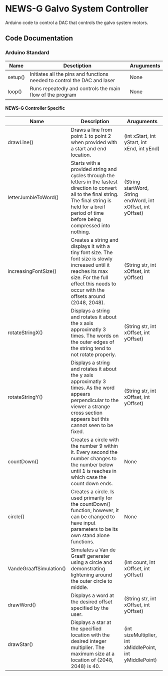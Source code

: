 # NEWS-G Galvo System Controller
Arduino code to control a DAC that controls the galvo system motors.

## Code Documentation

### Arduino Standard


|**Name**     |**Desctiption**                                                         |**Aruguments** |
|-------------|------------------------------------------------------------------------|---------------|
|setup()      |Initiates all the pins and functions needed to control the DAC and laser|None           |
|loop()       |Runs repeatedly and controls the main flow of the program               |None           |

#### NEWS-G Controller Specific 


|**Name**                   |**Description**                                                                      |**Aruguments** |
|-------------------------|---------------------------------------------------------------------------------------|---------------|
|drawLine() | Draws a line from point 1 to point 2 when provided with a start and end location. | (int xStart, int yStart, int xEnd, int yEnd) |
|letterJumbleToWord() | Starts with a provided string and cycles through the letters in the fastest direction to convert all to the final string. The final string is held for a breif period of time before being compressed into nothing. | (String startWord, String endWord, int xOffset, int yOffset) |
|increasingFontSize() | Creates a string and displays it with a tiny font size. The font size is slowly increased until it reaches its max size. For the full effect this needs to occur with the offsets around (2048, 2048). | (String str, int xOffset, int yOffset) |
|rotateStringX() | Displays a string and rotates it about the x axis approximatly 3 times. The words on the outer edges of the string tend to not rotate properly. | (String str, int xOffset, int yOffset) |
|rotateStringY() | Displays a string and rotates it about the y axis approximatly 3 times. As the word appears perpendicular to the viewer a strange cross section appears but this cannot seen to be fixed. | (String str, int xOffset, int yOffset) |
|countDown() | Creates a circle with the number 9 within it. Every second the number changes to the number below until 1 is reaches in which case the count down ends. | None |
|circle() | Creates a circle. Is used primarily for the countDown() function; however, it can be changed to have input parameters to be its own stand alone functions. | None |
|VandeGraaffSimulation() | Simulates a Van de Graaff generater using a circle and demonstrating lightening around the outer circle to middle. | (int count, int xOffset, int yOffset) |
|drawWord() | Displays a word at the desired offset specified by the user. | (String str, int xOffset, int yOffset) |
|drawStar() | Displays a star at the specified location with the desired integer multiplier. The maximum size at a location of (2048, 2048) is 40. | (int sizeMultiplier, int xMiddlePoint, int yMiddlePoint) |













